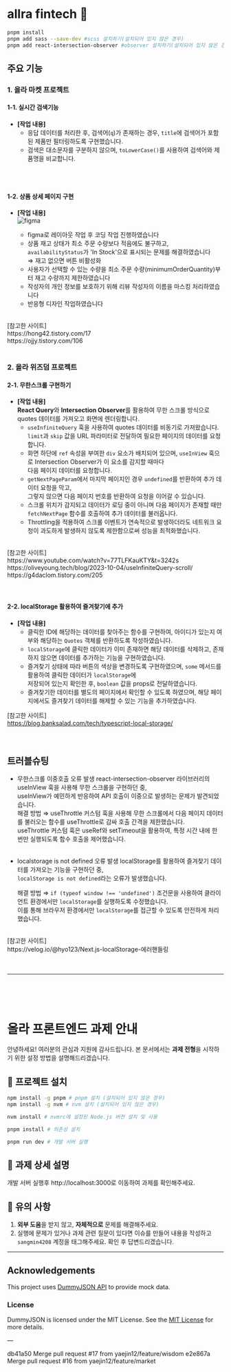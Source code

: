 # allra fintech 🚀

```bash
pnpm install
pnpm add sass --save-dev #scss 설치하기(설치되어 있지 않은 경우)
pnpm add react-intersection-observer #observer 설치하기(설치되어 있지 않은 경우)
```

## 주요 기능

### 1. **올라 마켓 프로젝트**

#### 1-1. **실시간 검색기능**

- **[작업 내용]**
  - 응답 데이터를 처리한 후, 검색어(`q`)가 존재하는 경우, `title`에 검색어가 포함된 제품만 필터링하도록 구현했습니다.
  - 검색은 대소문자를 구분하지 않으며, `toLowerCase()`를 사용하여 검색어와 제품명을 비교합니다.  

<br/>
<br/>


#### 1-2. **상품 상세 페이지 구현**

- **[작업 내용]**<br/>
![figma](https://github.com/user-attachments/assets/453907b0-3b08-45c3-b106-5c5f84281c13)

  - figma로 레이아웃 작업 후 코딩 작업 진행하였습니다
  - 상품 재고 상태가 최소 주문 수량보다 적음에도 불구하고, `availabilityStatus`가 'In Stock'으로
    표시되는 문제를 해결하였습니다
    <br/>⇒ 재고 없으면 버튼 비활성화
  - 사용자가 선택할 수 있는 수량을 최소 주문 수량(minimumOrderQuantity)부터 재고 수량까지 제한하였습니다
  - 작성자의 개인 정보를 보호하기 위해 리뷰 작성자의 이름을 마스킹 처리하였습니다<br/>
  - 반응형 디자인 작업하였습니다<br/>
<br/>
[참고한 사이트] <br/>
https://hong42.tistory.com/17 <br/>
https://ojjy.tistory.com/106
<br/>
<br/>

    

### 2. **올라 위즈덤 프로젝트**

#### 2-1. **무한스크롤 구현하기**

- **[작업 내용]**<br/>
  **React Query**와 **Intersection Observer**를 활용하여 무한 스크롤 방식으로 quotes 데이터를 가져오고 화면에 렌더링합니다.
  - `useInfiniteQuery` 훅을 사용하여 quotes 데이터를 비동기로 가져왔습니다.<br/>
  `limit`과 `skip` 값을 URL 파라미터로 전달하여 필요한 페이지의 데이터를 요청합니다.
  - 화면 하단에 `ref` 속성을 부여한 `div` 요소가 배치되어 있으며, `useInView` 훅으로 Intersection Observer가 이 요소를 감지할 때마다 <br/>
  다음 페이지 데이터를 요청합니다.
  - `getNextPageParam`에서 마지막 페이지인 경우 `undefined`를 반환하여 추가 데이터 요청을 막고,<br/>
  그렇지 않으면 다음 페이지 번호를 반환하여 요청을 이어갈 수 있습니다.
  - 스크롤 위치가 감지되고 데이터가 로딩 중이 아니며 다음 페이지가 존재할 때만 `fetchNextPage` 함수를 호출하여 추가 데이터를 불러옵니다.
  - Throttling을 적용하여 스크롤 이벤트가 연속적으로 발생하더라도 네트워크 요청이 과도하게 발생하지
  않도록 제한함으로써 성능을 최적화했습니다.
<br/>
[참고한 사이트]<br/>
https://www.youtube.com/watch?v=77TLFKauKTY&t=3242s<br/>
https://oliveyoung.tech/blog/2023-10-04/useInfiniteQuery-scroll/ https://g4daclom.tistory.com/205<br/>
<br/>
<br/>

#### 2-2. **localStorage 활용하여 즐겨찾기에 추가**

- **[작업 내용]**
  - 클릭한 ID에 해당하는 데이터를 찾아주는 함수를 구현하여, 아이디가 있는지 여부와 해당하는 `Quotes` 객체를 반환하도록 작성하였습니다.
  - `localStorage`에 클릭한 데이터가 이미 존재하면 해당 데이터를 삭제하고, 존재하지 않으면 데이터를 추가하는 기능을 구현하였습니다.
  - 즐겨찾기 상태에 따라 버튼의 색상을 변경하도록 구현하였으며, `some` 메서드를 활용하여 클릭한 데이터가 `localStorage`에 <br/>
  저장되어 있는지 확인한 후, `boolean` 값을 props로 전달하였습니다.
  - 즐겨찾기한 데이터를 별도의 페이지에서 확인할 수 있도록 하였으며, 해당 페이지에서도 즐겨찾기 데이터를 해제할 수 있는 기능을 추가하였습니다.<br/>

[참고한 사이트]<br/>
https://blog.banksalad.com/tech/typescript-local-storage/
<br/>
<br/>
<br/>
## 트러블슈팅


- 무한스크롤 이중호출 오류 발생
  react-intersection-observer 라이브러리의 useInView 훅을 사용해 무한 스크롤을 구현하던 중, <br/>
  useInView가 예민하게 반응하여 API 호출이 이중으로 발생하는 문제가 발견되었습니다.<br/>
  해결 방법 ⇒  useThrottle 커스텀 훅을 사용해 무한 스크롤에서 다음 페이지 데이터를 불러오는 함수를 useThrottle로 감싸 호출 간격을 제한했습니다.<br/>
  useThrottle 커스텀 훅은 useRef와 setTimeout을 활용하여, 특정 시간 내에 한 번만 실행되도록 함수 호출을 제어했습니다.<br/><br/>

- localstorage is not defined 오류 발생
  localStorage를 활용하여 즐겨찾기 데이터를 가져오는 기능을 구현하던 중,<br/>
  `localStorage is not defined`라는 오류가 발생했습니다.<br/>

  해결 방법 ⇒ `if (typeof window !== 'undefined')` 조건문을 사용하여 클라이언트 환경에서만 `localStorage`를 실행하도록 수정했습니다. <br/>
  이를 통해 브라우저 환경에서만 `localStorage`를 접근할 수 있도록 안전하게 처리했습니다.
<br/>
[참고한 사이트] <br/>
https://velog.io/@hyo123/Next.js-localStorage-에러핸들링
<br/>
<br/>
<br/>

---

<br/>
<br/>
<br/>


# 올라 프론트엔드 과제 안내

안녕하세요!
여러분의 관심과 지원에 감사드립니다. 본 문서에서는 **과제 전형**을 시작하기 위한 설정 방법을 설명해드리겠습니다.

## 🚀 프로젝트 설치

```bash
npm install -g pnpm # pnpm 설치 (설치되어 있지 않은 경우)
npm install -g nvm # nvm 설치 (설치되어 있지 않은 경우)

nvm install # nvmrc에 설정된 Node.js 버전 설치 및 사용

pnpm install # 의존성 설치

pnpm run dev # 개발 서버 실행
```

## 📝 과제 상세 설명

개발 서버 실행후 http://localhost:3000로 이동하여 과제를 확인해주세요.

## 🙏 유의 사항

1. **외부 도움**을 받지 않고, **자체적으로** 문제를 해결해주세요.
2. 실행에 문제가 있거나 과제 관련 질문이 있다면 이슈를 만들어 내용을 작성하고 `sangmin4208` 계정을 태그해주세요. 확인 후 답변드리겠습니다.

---

## Acknowledgements

This project uses [DummyJSON API](https://github.com/Ovi/DummyJSON) to provide mock data.

### License

DummyJSON is licensed under the MIT License. See the [MIT License](https://opensource.org/licenses/MIT) for more details.











—

db41a50 Merge pull request #17 from yaejin12/feature/wisdom
e2e867a Merge pull request #16 from yaejin12/feature/market
